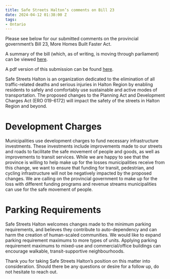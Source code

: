 ```yaml
---
title: Safe Streets Halton’s comments on Bill 23
date: 2024-04-12 01:38:00 Z
tags:
- Ontario
---
```


Please see below for our submitted comments on the provincial government’s Bill 23, More Homes Built Faster Act.

A summary of the bill (which, as of writing, is moving through parliament) can be viewed [here](https://www.ola.org/en/legislative-business/bills/parliament-43/session-1/bill-23).

A pdf version of this submission can be found [here](https://drive.google.com/file/d/1MA_jIT_yYoKTfXoH0JqpsjXs5Fp6diE8/view).

Safe Streets Halton is an organization dedicated to the elimination of all traffic-related deaths and serious injuries in Halton Region by enabling residents to safely and comfortably use sustainable and active modes of transportation.  The proposed changes to the Planning Act and Development Charges Act (ERO 019-6172) will impact the safety of the streets in Halton Region and beyond.

# Development Charges

Municipalities use development charges to fund necessary infrastructure investments. These investments include improvements made to our streets and roads to facilitate the safe movement of people and goods, as well as improvements to transit services. While we are happy to see that the province is willing to help make up for the losses municipalities receive from this change, we want to ensure that funding for transit, pedestrian, and cycling infrastructure will not be negatively impacted by the proposed changes. We are calling on the provincial government to make up for the loss with different funding programs and revenue streams municipalities can use for the safe movement of people.

# Parking Requirements

Safe Streets Halton welcomes changes made to the minimum parking requirements, and believes they contribute to auto-dependency and can harm the creation of human-scaled communities. We would like to expand parking requirement maximums to more types of units. Applying parking requirement maximums to mixed-use and commercial/office buildings can encourage walkable, transit-supportive neighbourhoods.

Thank you for taking Safe Streets Halton’s position on this matter into consideration. Should there be any questions or desire for a follow up, do not hesitate to reach out.